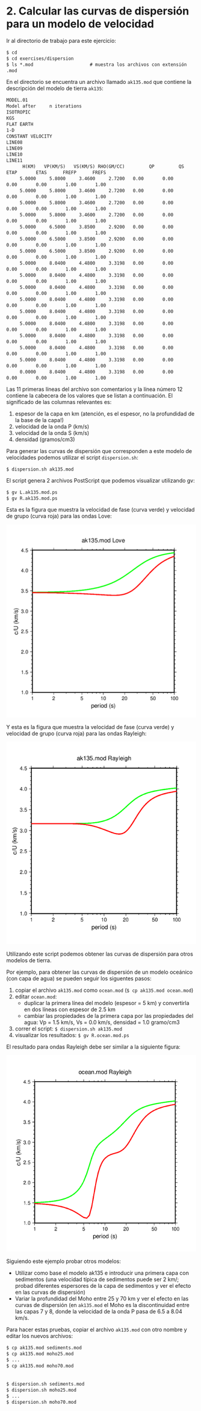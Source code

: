 # 2. Calcular las curvas de dispersión para un modelo de velocidad

Ir al directorio de trabajo para este ejercicio:

    $ cd
    $ cd exercises/dispersion
    $ ls *.mod                     # muestra los archivos con extensión .mod

En el directorio se encuentra un archivo llamado `ak135.mod` que contiene la
descripción del modelo de tierra `ak135`:

```
MODEL.01
Model after     n iterations
ISOTROPIC
KGS
FLAT EARTH
1-D
CONSTANT VELOCITY
LINE08
LINE09
LINE10
LINE11
      H(KM)   VP(KM/S)   VS(KM/S) RHO(GM/CC)         QP         QS       ETAP       ETAS      FREFP      FREFS
     5.0000     5.8000     3.4600     2.7200   0.00       0.00       0.00       0.00       1.00       1.00
     5.0000     5.8000     3.4600     2.7200   0.00       0.00       0.00       0.00       1.00       1.00
     5.0000     5.8000     3.4600     2.7200   0.00       0.00       0.00       0.00       1.00       1.00
     5.0000     5.8000     3.4600     2.7200   0.00       0.00       0.00       0.00       1.00       1.00
     5.0000     6.5000     3.8500     2.9200   0.00       0.00       0.00       0.00       1.00       1.00
     5.0000     6.5000     3.8500     2.9200   0.00       0.00       0.00       0.00       1.00       1.00
     5.0000     6.5000     3.8500     2.9200   0.00       0.00       0.00       0.00       1.00       1.00
     5.0000     8.0400     4.4800     3.3198   0.00       0.00       0.00       0.00       1.00       1.00
     5.0000     8.0400     4.4800     3.3198   0.00       0.00       0.00       0.00       1.00       1.00
     5.0000     8.0400     4.4800     3.3198   0.00       0.00       0.00       0.00       1.00       1.00
     5.0000     8.0400     4.4800     3.3198   0.00       0.00       0.00       0.00       1.00       1.00
     5.0000     8.0400     4.4800     3.3198   0.00       0.00       0.00       0.00       1.00       1.00
     5.0000     8.0400     4.4800     3.3198   0.00       0.00       0.00       0.00       1.00       1.00
     5.0000     8.0400     4.4800     3.3198   0.00       0.00       0.00       0.00       1.00       1.00
     5.0000     8.0400     4.4800     3.3198   0.00       0.00       0.00       0.00       1.00       1.00
     5.0000     8.0400     4.4800     3.3198   0.00       0.00       0.00       0.00       1.00       1.00
     0.0000     8.0400     4.4800     3.3198   0.00       0.00       0.00       0.00       1.00       1.00
```

Las 11 primeras líneas del archivo son comentarios y la línea número 12 contiene la cabecera de los
valores que se listan a continuación. El significado de las columnas relevantes es:

1. espesor de la capa en km (atención, es el espesor, no la profundidad de la base de la capa!)
2. velocidad de la onda P (km/s)
3. velocidad de la onda S (km/s)
4. densidad (gramos/cm3)

Para generar las curvas de dispersión que corresponden a este modelo de velocidades podemos
utilizar el script `dispersion.sh`:

    $ dispersion.sh ak135.mod

El script genera 2 archivos PostScript que podemos visualizar utilizando gv:

    $ gv L.ak135.mod.ps
    $ gv R.ak135.mod.ps

Esta es la figura que muestra la velocidad de fase (curva verde) y velocidad de grupo
(curva roja) para las ondas Love:

![ak135_Love](ak135_Love.png)

Y esta es la figura que muestra la velocidad de fase (curva verde) y velocidad de grupo
(curva roja) para las ondas Rayleigh:

![ak135_Rayleigh](ak135_Rayleigh.png)

Utilizando este script podemos obtener las curvas de dispersión para otros modelos de tierra.

Por ejemplo, para obtener las curvas de dispersión de un modelo oceánico (con capa de agua)
se pueden seguir los siguentes pasos:

1. copiar el archivo `ak135.mod` como `ocean.mod` (`$ cp ak135.mod ocean.mod`)
2. editar `ocean.mod`:
    - duplicar la primera línea del modelo (espesor = 5 km) y convertirla
      en dos líneas con espesor de 2.5 km
    - cambiar las propiedades de la primera capa por las propiedades del agua:
      Vp = 1.5 km/s, Vs = 0.0 km/s, densidad = 1.0 gramo/cm3
3. correr el script: `$ dispersion.sh ak135.mod`
4. visualizar los resultados: `$ gv R.ocean.mod.ps`

El resultado para ondas Rayleigh debe ser similar a la siguiente figura:

![ocean_Rayleigh](ocean_Rayleigh.png)

Siguiendo este ejemplo probar otros modelos:

- Utilizar como base el modelo ak135 e introducir una primera capa con sedimentos
  (una velocidad típica de sedimentos puede ser 2 km/; probad diferentes espersores
  de la capa de sedimentos y ver el efecto en las curvas de dispersión)
- Variar la profundidad del Moho entre 25 y 70 km y ver el efecto en las curvas de
  dispersión (en `ak135.mod` el Moho es la discontinuidad entre las capas 7 y 8, donde
  la velocidad de la onda P pasa de 6.5 a 8.04 km/s.

Para hacer estas pruebas, copiar el archivo `ak135.mod` con otro nombre y editar los
nuevos archivos:

    $ cp ak135.mod sediments.mod
    $ cp ak135.mod moho25.mod
    $ ... 
    $ cp ak135.mod moho70.mod


    $ dispersion.sh sediments.mod
    $ dispersion.sh moho25.mod
    $ ... 
    $ dispersion.sh moho70.mod
